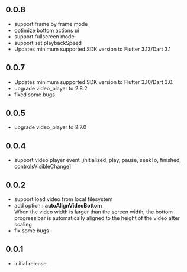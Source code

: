 ## 0.0.8

* support frame by frame mode
* optimize bottom actions ui
* support fullscreen mode
* support set playbackSpeed
* Updates minimum supported SDK version to Flutter 3.13/Dart 3.1

## 0.0.7

* Updates minimum supported SDK version to Flutter 3.10/Dart 3.0.
* upgrade video_player to 2.8.2
* fixed some bugs

## 0.0.5

* upgrade video_player to 2.7.0

## 0.0.4

* support video player event [initialized, play, pause, seekTo, finished, controlsVisibleChange]

## 0.0.2

* support load video from local filesystem
* add option : **autoAlignVideoBottom**
  </br>When the video width is larger than the screen width, the bottom progress bar is automatically aligned to the height of the video after scaling
* fix some bugs


## 0.0.1

* initial release.
